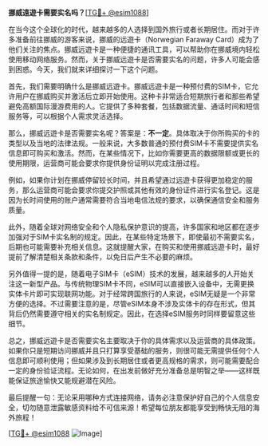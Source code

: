**挪威遠遊卡需要实名吗？**[[TG💪+ @esim1088](https://t.me/s/esim1088)]

在当今这个全球化的时代，越来越多的人选择到国外旅行或者长期居住。而对于许多准备前往挪威的游客来说，挪威的远遊卡（Norwegian Faraway Card）成为了他们关注的焦点。挪威远遊卡是一种便捷的通讯工具，可以帮助你在挪威境内轻松使用移动网络服务。然而，关于挪威远遊卡是否需要实名的问题，许多人可能会感到困惑。今天，我们就来详细探讨一下这个问题。

首先，我们需要明确什么是挪威远遊卡。挪威远遊卡是一种预付费的SIM卡，它允许用户在挪威购买并激活后立即开始使用。这种卡非常适合短期旅行者和那些希望避免高额国际漫游费用的人。它提供了多种套餐，包括数据流量、通话时间和短信服务等，可以根据个人需求灵活选择。

那么，挪威远遊卡是否需要实名呢？答案是：**不一定**。具体取决于你所购买的卡的类型以及当地的法律法规。一般来说，大多数普通的预付费SIM卡不需要提供实名信息即可购买和激活。然而，在某些情况下，比如你需要更高的数据限额或更长的使用期限，运营商可能会要求你提供身份证明以完成注册过程。

例如，如果你计划在挪威停留较长时间，并且希望通过远遊卡获得更加稳定的服务，那么运营商可能会要求你提交护照或其他有效的身份证件进行实名登记。这是因为长时间使用的账户通常需要符合当地电信法规的要求，以确保通信安全和服务质量。

此外，随着全球对网络安全和个人隐私保护意识的提高，许多国家和地区都在逐步加强对于SIM卡实名制的规定。因此，在某些特定场景下，即使最初不需要实名，后期也可能需要补充相关信息。这就提醒大家，在购买和使用挪威远遊卡时，最好提前了解清楚相关条款和条件，以免日后产生不必要的麻烦。

另外值得一提的是，随着电子SIM卡（eSIM）技术的发展，越来越多的人开始关注这一新型产品。与传统物理SIM卡不同，eSIM可以直接嵌入设备中，无需更换实体卡片即可实现联网功能。对于经常跨国旅行的人来说，eSIM无疑是一个非常方便的选择。不过需要注意的是，尽管eSIM本身不涉及实体卡的存在形式，但其背后仍然需要遵守相关的实名制规定。因此，在选择eSIM服务时同样要留意这些细节。

总之，挪威远遊卡是否需要实名主要取决于你的具体需求以及运营商的具体政策。如果你只是短期访问挪威并且只打算享受基础的服务，则很可能无需提供任何个人信息即可顺利使用；但如果涉及到长期居住或者更高规格的需求，则可能需要配合一定的身份验证流程。无论如何，在出发前做好充分准备总是明智之举——这样既能保证旅途愉快又能规避潜在风险。

最后提醒一句：无论采用哪种方式连接网络，请务必注意保护好自己的个人信息安全，切勿随意泄露敏感资料给不可信来源！希望每位朋友都能享受到畅快无阻的海外旅程！

[[TG💪+ @esim1088](https://t.me/s/esim1088) ![Image](https://i.postimg.cc/4NQfJmqS/Snipaste-2025-05-13-00-14-12.png)]